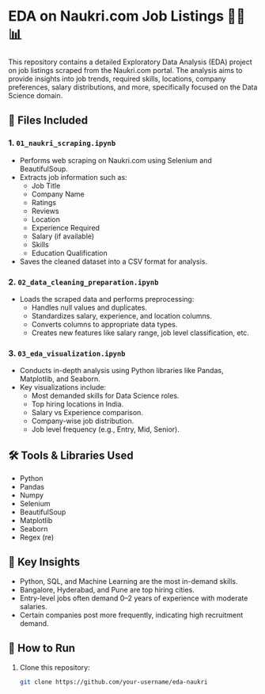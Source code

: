 # EDA on Naukri.com Job Listings 🧑‍💻📊

This repository contains a detailed Exploratory Data Analysis (EDA) project on job listings scraped from the Naukri.com portal. The analysis aims to provide insights into job trends, required skills, locations, company preferences, salary distributions, and more, specifically focused on the Data Science domain.

## 📁 Files Included

### 1. `01_naukri_scraping.ipynb`
- Performs web scraping on Naukri.com using Selenium and BeautifulSoup.
- Extracts job information such as:
  - Job Title
  - Company Name
  - Ratings
  - Reviews
  - Location
  - Experience Required
  - Salary (if available)
  - Skills
  - Education Qualification
- Saves the cleaned dataset into a CSV format for analysis.

### 2. `02_data_cleaning_preparation.ipynb`
- Loads the scraped data and performs preprocessing:
  - Handles null values and duplicates.
  - Standardizes salary, experience, and location columns.
  - Converts columns to appropriate data types.
  - Creates new features like salary range, job level classification, etc.

### 3. `03_eda_visualization.ipynb`
- Conducts in-depth analysis using Python libraries like Pandas, Matplotlib, and Seaborn.
- Key visualizations include:
  - Most demanded skills for Data Science roles.
  - Top hiring locations in India.
  - Salary vs Experience comparison.
  - Company-wise job distribution.
  - Job level frequency (e.g., Entry, Mid, Senior).

## 🛠️ Tools & Libraries Used

- Python
- Pandas
- Numpy
- Selenium
- BeautifulSoup
- Matplotlib
- Seaborn
- Regex (re)

## 📌 Key Insights

- Python, SQL, and Machine Learning are the most in-demand skills.
- Bangalore, Hyderabad, and Pune are top hiring cities.
- Entry-level jobs often demand 0–2 years of experience with moderate salaries.
- Certain companies post more frequently, indicating high recruitment demand.

## 🚀 How to Run

1. Clone this repository:
   ```bash
   git clone https://github.com/your-username/eda-naukri
